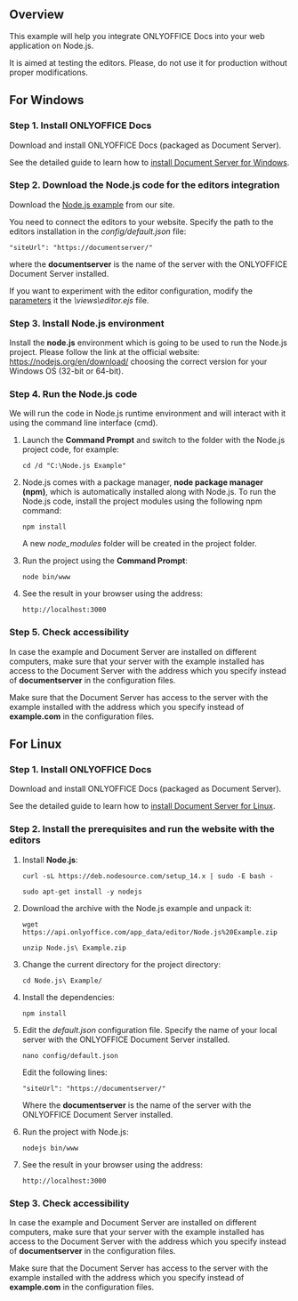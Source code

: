 ## Overview

This example will help you integrate ONLYOFFICE Docs into your web application on Node.js.

It is aimed at testing the editors. Please, do not use it for production without proper modifications. 

## For Windows

### Step 1. Install ONLYOFFICE Docs

Download and install ONLYOFFICE Docs (packaged as Document Server). 

See the detailed guide to learn how to [install Document Server for Windows](https://helpcenter.onlyoffice.com/installation/docs-developer-install-windows.aspx).

### Step 2. Download the Node.js code for the editors integration

Download the [Node.js example](https://api.onlyoffice.com/editors/demopreview) from our site.

You need to connect the editors to your website. Specify the path to the editors installation in the *config/default.json* file:

```
"siteUrl": "https://documentserver/"
```

where the **documentserver** is the name of the server with the ONLYOFFICE Document Server installed.

If you want to experiment with the editor configuration, modify the [parameters](https://api.onlyoffice.com/editors/advanced) it the *\views\editor.ejs* file.

### Step 3. Install Node.js environment

Install the **node.js** environment which is going to be used to run the Node.js project. Please follow the link at the official website: https://nodejs.org/en/download/ choosing the correct version for your Windows OS (32-bit or 64-bit).

### Step 4. Run the Node.js code

We will run the code in Node.js runtime environment and will interact with it using the command line interface (cmd).

1. Launch the **Command Prompt** and switch to the folder with the Node.js project code, for example:

    ```
    cd /d "C:\Node.js Example"
    ```

2. Node.js comes with a package manager, **node package manager (npm)**, which is automatically installed along with Node.js. To run the Node.js code, install the project modules using the following npm command:

    ```
    npm install
    ```

	A new *node_modules* folder will be created in the project folder.

3. Run the project using the **Command Prompt**:

    ```
    node bin/www
    ```

4. See the result in your browser using the address:

    ```
    http://localhost:3000
    ```

### Step 5. Check accessibility

In case the example and Document Server are installed on different computers, make sure that your server with the example installed has access to the Document Server with the address which you specify instead of **documentserver** in the configuration files. 

Make sure that the Document Server has access to the server with the example installed with the address which you specify instead of **example.com** in the configuration files.

## For Linux

### Step 1. Install ONLYOFFICE Docs

Download and install ONLYOFFICE Docs (packaged as Document Server).

See the detailed guide to learn how to [install Document Server for Linux](https://helpcenter.onlyoffice.com/installation/docs-developer-install-ubuntu.aspx).

### Step 2. Install the prerequisites and run the website with the editors

1. Install **Node.js**:

    ```
    curl -sL https://deb.nodesource.com/setup_14.x | sudo -E bash -
    ```

    ```
    sudo apt-get install -y nodejs
    ```

2. Download the archive with the Node.js example and unpack it:

    ```
    wget https://api.onlyoffice.com/app_data/editor/Node.js%20Example.zip
    ```

    ```
    unzip Node.js\ Example.zip
    ```

3. Change the current directory for the project directory:

    ```
    cd Node.js\ Example/
    ```

4. Install the dependencies:

    ```
    npm install
    ```

5. Edit the *default.json* configuration file. Specify the name of your local server with the ONLYOFFICE Document Server installed.

    ```
    nano config/default.json
    ```

	Edit the following lines:

    ```
    "siteUrl": "https://documentserver/"
    ```

	Where the **documentserver** is the name of the server with the ONLYOFFICE Document Server installed.

6. Run the project with Node.js:

    ```
    nodejs bin/www
    ```

7. See the result in your browser using the address:

    ```
    http://localhost:3000
    ```

### Step 3. Check accessibility

In case the example and Document Server are installed on different computers, make sure that your server with the example installed has access to the Document Server with the address which you specify instead of **documentserver** in the configuration files. 

Make sure that the Document Server has access to the server with the example installed with the address which you specify instead of **example.com** in the configuration files.
